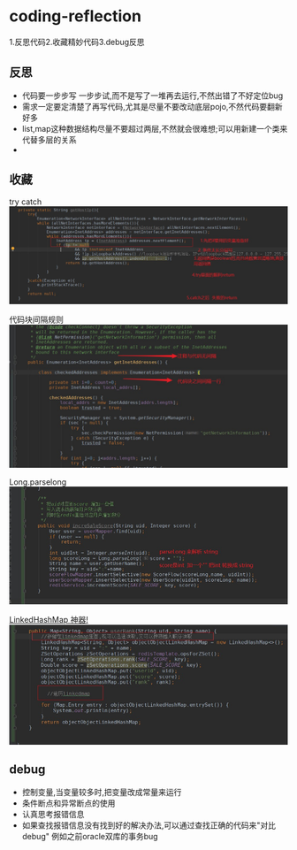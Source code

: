 # coding-reflection
1.反思代码2.收藏精妙代码3.debug反思

## 反思

+ 代码要一步步写 一步步试,而不是写了一堆再去运行,不然出错了不好定位bug
+ 需求一定要定清楚了再写代码,尤其是尽量不要改动底层pojo,不然代码要翻新好多
+ list,map这种数据结构尽量不要超过两层,不然就会很难想;可以用新建一个类来代替多层的关系
+ 
## 收藏

try catch
![](pic/Snipaste_2019-07-11_13-31-19.jpg)

代码块间隔规则
![](pic/Snipaste_2019-07-11_20-17-42.jpg)

Long.parselong
![](pic/Snipaste_2019-07-13_11-21-07.jpg)

[LinkedHashMap 神器!](https://blog.csdn.net/justloveyou_/article/details/71713781)
![](pic/Snipaste_2019-07-13_11-33-35.jpg)


## debug
+ 控制变量,当变量较多时,把变量改成常量来运行
+ 条件断点和异常断点的使用
+ 认真思考报错信息
+ 如果查找报错信息没有找到好的解决办法,可以通过查找正确的代码来"对比debug" 例如之前oracle双库的事务bug

